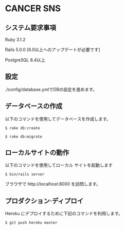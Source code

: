 # CANCER SNS


## システム要求事項

Ruby 3.1.2

Rails 5.0.0 [6.0以上へのアップデートが必要です]

PostgreSQL 8.4以上

## 設定

./config/database.ymlでDBの設定を進めます。

## データベースの作成

以下のコマンドを使用してデータベースを作成します。
```
$ rake db:create

$ rake db:migrate
```
## ローカルサイトの動作

以下のコマンドを使用してローカル サイトを起動します
```
$ bin/rails server
```
ブラウザで http://localhost:8000 を訪問します。

## プロダクション·ディプロイ

Heroku にデプロイするために下記のコマンドを利用します。
```
$ git push heroku master
```
